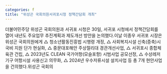 ```yaml
---
categories: f
title: "위성곤 국회의원서귀포시청 정책간담회 개최"
---
```

더불어민주당 위성곤 국회의원과 서귀포 시청은 30일, 서귀포 시청에서 정책간담회를 열어 내년도 주요업무 추진계획과 제도개선 방안을 논의했다.이날 이종우 서귀포 시장은 위성곤 국회의원에게 △ 청소년활동진흥법 시행령 개정, △ 사회복지시설 신축(증축)시 국비 지원 단가 현실화, △ 중문대포해안 주상절리대 경관개선사업, △ 서귀포시 종합체육관 건립, △ 2023년도 CLEAN 국가어항(모슬포항) 시범사업 공모선정, △ 수상레저기구 어항시설 사용신고 의무화, △ 2024년 우수저류시설 설치사업 등 총 7개 현안사업을 건의했다.위성곤 국회의